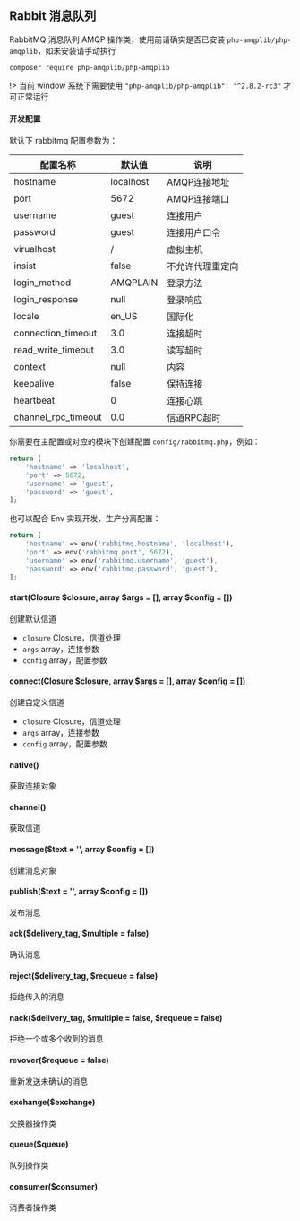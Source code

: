 ## Rabbit 消息队列

RabbitMQ 消息队列 AMQP 操作类，使用前请确实是否已安装 `php-amqplib/php-amqplib`，如未安装请手动执行

```shell
composer require php-amqplib/php-amqplib
```

!> 当前 window 系统下需要使用 `"php-amqplib/php-amqplib": "^2.8.2-rc3"` 才可正常运行

#### 开发配置

默认下 rabbitmq 配置参数为：

| 配置名称            | 默认值    | 说明             |
| ------------------- | --------- | ---------------- |
| hostname            | localhost | AMQP连接地址     |
| port                | 5672      | AMQP连接端口     |
| username            | guest     | 连接用户         |
| password            | guest     | 连接用户口令     |
| virualhost          | /         | 虚拟主机         |
| insist              | false     | 不允许代理重定向 |
| login_method        | AMQPLAIN  | 登录方法         |
| login_response      | null      | 登录响应         |
| locale              | en_US     | 国际化           |
| connection_timeout  | 3.0       | 连接超时         |
| read_write_timeout  | 3.0       | 读写超时         |
| context             | null      | 内容             |
| keepalive           | false     | 保持连接         |
| heartbeat           | 0         | 连接心跳         |
| channel_rpc_timeout | 0.0       | 信道RPC超时      |

你需要在主配置或对应的模块下创建配置 `config/rabbitmq.php`，例如：

```php
return [
    'hostname' => 'localhost',
    'port' => 5672,
    'username' => 'guest',
    'password' => 'guest',
];
```

也可以配合 Env 实现开发、生产分离配置：

```php
return [
    'hostname' => env('rabbitmq.hostname', 'localhost'),
    'port' => env('rabbitmq.port', 5672),
    'username' => env('rabbitmq.username', 'guest'),
    'password' => env('rabbitmq.password', 'guest'),
];
```

#### start(Closure $closure, array $args = [], array $config = [])

创建默认信道

- `closure` Closure，信道处理
- `args` array，连接参数
- `config` array，配置参数

#### connect(Closure $closure, array $args = [], array $config = [])

创建自定义信道

- `closure` Closure，信道处理
- `args` array，连接参数
- `config` array，配置参数

#### native()

获取连接对象

#### channel()

获取信道

#### message($text = '', array $config = [])

创建消息对象

#### publish($text = '', array $config = [])

发布消息

#### ack($delivery_tag, $multiple = false)

确认消息

#### reject($delivery_tag, $requeue = false)

拒绝传入的消息

#### nack($delivery_tag, $multiple = false, $requeue = false)

拒绝一个或多个收到的消息

#### revover($requeue = false)

重新发送未确认的消息

#### exchange($exchange)

交换器操作类

#### queue($queue)

队列操作类

#### consumer($consumer)

消费者操作类
